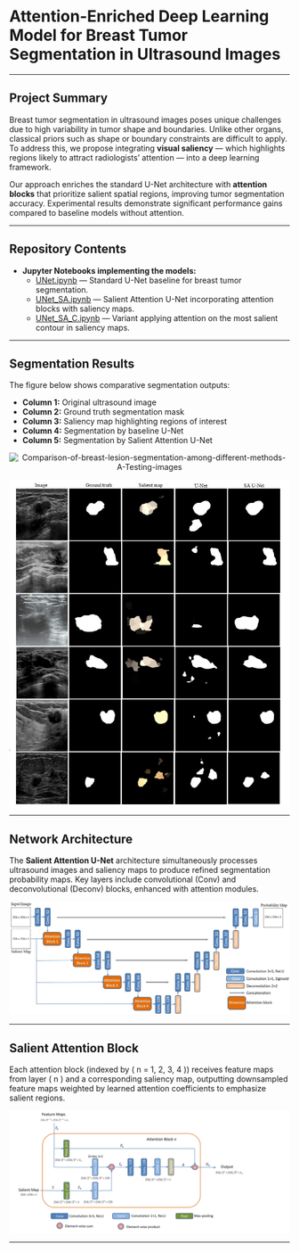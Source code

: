 # Attention-Enriched Deep Learning Model for Breast Tumor Segmentation in Ultrasound Images

---

## Project Summary

Breast tumor segmentation in ultrasound images poses unique challenges due to high variability in tumor shape and boundaries. Unlike other organs, classical priors such as shape or boundary constraints are difficult to apply. To address this, we propose integrating **visual saliency** — which highlights regions likely to attract radiologists’ attention — into a deep learning framework.

Our approach enriches the standard U-Net architecture with **attention blocks** that prioritize salient spatial regions, improving tumor segmentation accuracy. Experimental results demonstrate significant performance gains compared to baseline models without attention.

---

## Repository Contents

- **Jupyter Notebooks implementing the models:**
  - [UNet.ipynb](Codes/UNet.ipynb) — Standard U-Net baseline for breast tumor segmentation.  
  - [UNet_SA.ipynb](Codes/UNet_SA.ipynb) — Salient Attention U-Net incorporating attention blocks with saliency maps.  
  - [UNet_SA_C.ipynb](Codes/UNet_SA_C.ipynb) — Variant applying attention on the most salient contour in saliency maps.

---

## Segmentation Results

The figure below shows comparative segmentation outputs:  
- **Column 1:** Original ultrasound image  
- **Column 2:** Ground truth segmentation mask  
- **Column 3:** Saliency map highlighting regions of interest  
- **Column 4:** Segmentation by baseline U-Net  
- **Column 5:** Segmentation by Salient Attention U-Net  

<p align="center">
  <img width="850" height="519" alt="Comparison-of-breast-lesion-segmentation-among-different-methods-A-Testing-images" src="https://github.com/user-attachments/assets/8618c256-4be3-4eb2-a703-866859af6579" />
</p>

<p align="center">  
  <img width="720" src="Figures/figure_with_results.jpg" alt="Segmentation results comparison">  
</p>

---

## Network Architecture

The **Salient Attention U-Net** architecture simultaneously processes ultrasound images and saliency maps to produce refined segmentation probability maps. Key layers include convolutional (Conv) and deconvolutional (Deconv) blocks, enhanced with attention modules.

![SA-UNet Architecture](Figures/model.jpg)

---

## Salient Attention Block

Each attention block (indexed by \( n = 1, 2, 3, 4 \)) receives feature maps from layer \( n \) and a corresponding saliency map, outputting downsampled feature maps weighted by learned attention coefficients to emphasize salient regions.

![Attention Block](Figures/attention_block.jpg)

---
